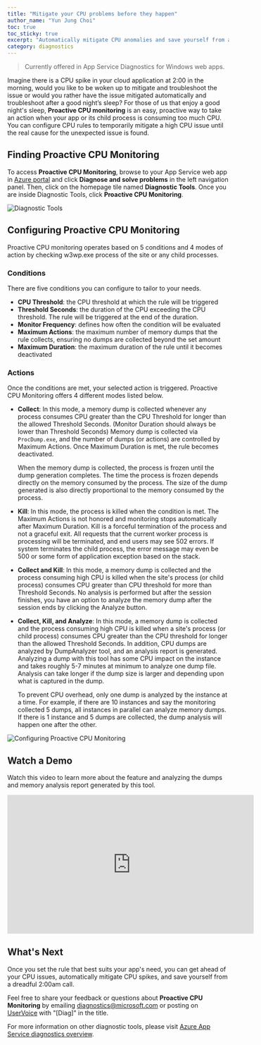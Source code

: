 ```yaml
---
title: "Mitigate your CPU problems before they happen"
author_name: "Yun Jung Choi"
toc: true
toc_sticky: true
excerpt: "Automatically mitigate CPU anomalies and save yourself from another late-night servicing call."
category: diagnostics
---
```


> Currently offered in App Service Diagnostics for Windows web apps.

Imagine there is a CPU spike in your cloud application at 2:00 in the morning, would you like to be woken up to mitigate and troubleshoot the issue or would you rather have the issue mitigated automatically and troubleshoot after a good night’s sleep? For those of us that enjoy a good night's sleep, **Proactive CPU monitoring** is an easy, proactive way to take an action when your app or its child process is consuming too much CPU. You can configure CPU rules to temporarily mitigate a high CPU issue until the real cause for the unexpected issue is found.

## Finding Proactive CPU Monitoring

To access **Proactive CPU Monitoring**, browse to your App Service web app in [Azure portal](https://portal.azure.com) and click **Diagnose and solve problems** in the left navigation panel. Then, click on the homepage tile named **Diagnostic Tools**. Once you are inside Diagnostic Tools, click **Proactive CPU Monitoring**.

![Diagnostic Tools]({{site.baseurl}}/media/2019/10/diagnostic-tools.png)

## Configuring Proactive CPU Monitoring

Proactive CPU monitoring operates based on 5 conditions and 4 modes of action by checking w3wp.exe process of the site or any child processes.

### Conditions

There are five conditions you can configure to tailor to your needs.

- **CPU Threshold**: the CPU threshold at which the rule will be triggered
- **Threshold Seconds**: the duration of the CPU exceeding the CPU threshold. The rule will be triggered at the end of the duration.
- **Monitor Frequency**: defines how often the condition will be evaluated
- **Maximum Actions**: the maximum number of memory dumps that the rule collects, ensuring no dumps are collected beyond the set amount
- **Maximum Duration**: the maximum duration of the rule until it becomes deactivated

### Actions

Once the conditions are met, your selected action is triggered. Proactive CPU Monitoring offers 4 different modes listed below.

- **Collect**: In this mode, a memory dump is collected whenever any process consumes CPU greater than the CPU Threshold for longer than the allowed Threshold Seconds. (Monitor Duration should always be lower than Threshold Seconds) Memory dump is collected via `ProcDump.exe`, and the number of dumps (or actions) are controlled by Maximum Actions. Once Maximum Duration is met, the rule becomes deactivated.

    When the memory dump is collected, the process is frozen until the dump generation completes. The time the process is frozen depends directly on the memory consumed by the process. The size of the dump generated is also directly proportional to the memory consumed by the process.

- **Kill**:  In this mode, the process is killed when the condition is met. The Maximum Actions is not honored and monitoring stops automatically after Maximum Duration. Kill is a forceful termination of the process and not a graceful exit. All requests that the current worker process is processing will be terminated, and end users may see 502 errors. If system terminates the child process, the error message may even be 500 or some form of application exception based on the stack.

- **Collect and Kill**: In this mode, a memory dump is collected and the process consuming high CPU is killed when the site's process (or child process) consumes CPU greater than CPU threshold for more than Threshold Seconds. No analysis is performed but after the session finishes, you have an option to analyze the memory dump after the session ends by clicking the Analyze button.

- **Collect, Kill, and Analyze**: In this mode, a memory dump is collected and the process consuming high CPU is killed when a site's process (or child process) consumes CPU greater than the CPU threshold for longer than the allowed Threshold Seconds. In addition, CPU dumps are analyzed by DumpAnalyzer tool, and an analysis report is generated. Analyzing a dump with this tool has some CPU impact on the instance and takes roughly 5-7 minutes at minimum to analyze one dump file. Analysis can take longer if the dump size is larger and depending upon what is captured in the dump.

    To prevent CPU overhead, only one dump is analyzed by the instance at a time. For example, if there are 10 instances and say the monitoring collected 5 dumps, all instances in parallel can analyze memory dumps. If there is 1 instance and 5 dumps are collected, the dump analysis will happen one after the other.

![Configuring Proactive CPU Monitoring]({{site.baseurl}}/media/2019/10/proactive-cpu-monitoring-configuration.png)

## Watch a Demo

Watch this video to learn more about the feature and analyzing the dumps and memory analysis report generated by this tool.

<div class="responsive-video-container">
    <iframe 
            width="560" 
            height="315" 
            src="https://www.youtube.com/embed/2kewsEVn9I4" 
            frameborder="0" 
            allow="accelerometer; 
                   autoplay; 
                   encrypted-media; 
                   gyroscope; 
                   picture-in-picture" 
            allowfullscreen></iframe>
</div>

## What's Next

Once you set the rule that best suits your app's need, you can get ahead of your CPU issues, automatically mitigate CPU spikes, and save yourself from a dreadful 2:00am call.

Feel free to share your feedback or questions about **Proactive CPU Monitoring** by emailing [diagnostics@microsoft.com](mailto:diagnostics@microsoft.com) or posting on [UserVoice](https://feedback.azure.com/forums/169385-web-apps​​​​​​​​​​​​​​) with "[Diag]" in the title.

For more information on other diagnostic tools, please visit [Azure App Service diagnostics overview](https://docs.microsoft.com/en-us/azure/app-service/overview-diagnostics).
